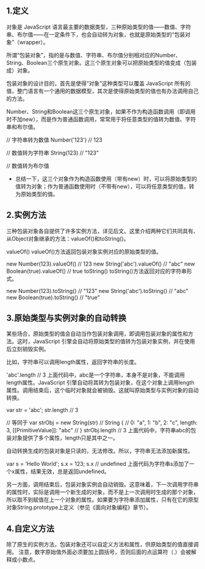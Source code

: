 ## 1.定义
对象是 JavaScript 语言最主要的数据类型，三种原始类型的值——数值、字符串、布尔值——在一定条件下，也会自动转为对象，也就是原始类型的“包装对象”（wrapper）。

所谓“包装对象”，指的是与数值、字符串、布尔值分别相对应的Number、String、Boolean三个原生对象。这三个原生对象可以把原始类型的值变成（包装成）对象。

包装对象的设计目的，首先是使得“对象”这种类型可以覆盖 JavaScript 所有的值，整门语言有一个通用的数据模型，其次是使得原始类型的值也有办法调用自己的方法。

Number、String和Boolean这三个原生对象，如果不作为构造函数调用（即调用时不加new），而是作为普通函数调用，常常用于将任意类型的值转为数值、字符串和布尔值。

// 字符串转为数值
Number('123') // 123

// 数值转为字符串
String(123) // "123"

// 数值转为布尔值


+ 总结一下，这三个对象作为构造函数使用（带有new）时，可以将原始类型的值转为对象；作为普通函数使用时（不带有new），可以将任意类型的值，转为原始类型的值。

## 2.实例方法
三种包装对象各自提供了许多实例方法，详见后文。这里介绍两种它们共同具有、从Object对象继承的方法：valueOf()和toString()。

valueOf()
valueOf()方法返回包装对象实例对应的原始类型的值。

new Number(123).valueOf()  // 123
new String('abc').valueOf() // "abc"
new Boolean(true).valueOf() // true
toString()
toString()方法返回对应的字符串形式。

new Number(123).toString() // "123"
new String('abc').toString() // "abc"
new Boolean(true).toString() // "true"
## 3.原始类型与实例对象的自动转换
某些场合，原始类型的值会自动当作包装对象调用，即调用包装对象的属性和方法。这时，JavaScript 引擎会自动将原始类型的值转为包装对象实例，并在使用后立刻销毁实例。

比如，字符串可以调用length属性，返回字符串的长度。

'abc'.length // 3
上面代码中，abc是一个字符串，本身不是对象，不能调用length属性。JavaScript 引擎自动将其转为包装对象，在这个对象上调用length属性。调用结束后，这个临时对象就会被销毁。这就叫原始类型与实例对象的自动转换。

var str = 'abc';
str.length // 3

// 等同于
var strObj = new String(str)
// String {
//   0: "a", 1: "b", 2: "c", length: 3, [[PrimitiveValue]]: "abc"
// }
strObj.length // 3
上面代码中，字符串abc的包装对象提供了多个属性，length只是其中之一。

自动转换生成的包装对象是只读的，无法修改。所以，字符串无法添加新属性。

var s = 'Hello World';
s.x = 123;
s.x // undefined
上面代码为字符串s添加了一个x属性，结果无效，总是返回undefined。

另一方面，调用结束后，包装对象实例会自动销毁。这意味着，下一次调用字符串的属性时，实际是调用一个新生成的对象，而不是上一次调用时生成的那个对象，所以取不到赋值在上一个对象的属性。如果要为字符串添加属性，只有在它的原型对象String.prototype上定义（参见《面向对象编程》章节）。

## 4.自定义方法
除了原生的实例方法，包装对象还可以自定义方法和属性，供原始类型的值直接调用。
注意，数字原始值外面必须要加上圆括号，否则后面的点运算符（.）会被解释成小数点。